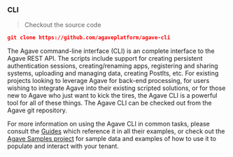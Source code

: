 ### CLI

> Checkout the source code    

```json
git clone https://github.com/agaveplatform/agave-cli
```

The Agave command-line interface (CLI) is an complete interface to the Agave REST API. The scripts include support for creating persistent authentication sessions, creating/renaming apps, registering and sharing systems, uploading and managing data, creating PostIts, etc. For existing projects looking to leverage Agave for back-end processing, for users wishing to integrate Agave into their existing scripted solutions, or for those new to Agave who just want to kick the tires, the Agave CLI is a powerful tool for all of these things. The Agave CLI can be checked out from the Agave git repository.


For more information on using the Agave CLI in common tasks, please consult the <a href="#guides" title="Guides">Guides</a> which reference it in all their examples, or check out the <a href="https://github.com/agavetraining/science-api-samples" title="Agave Tutorials Samples" target="_blank">Agave Samples project</a> for sample data and examples of how to use it to populate and interact with your tenant.
